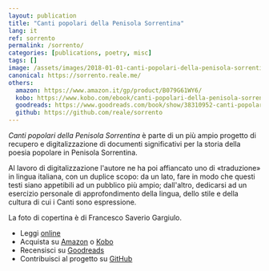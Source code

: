 ```yaml
---
layout: publication
title: "Canti popolari della Penisola Sorrentina"
lang: it
ref: sorrento
permalink: /sorrento/
categories: [publications, poetry, misc]
tags: []
image: /assets/images/2018-01-01-canti-popolari-della-penisola-sorrentina.jpg
canonical: https://sorrento.reale.me/
others:
  amazon: https://www.amazon.it/gp/product/B079G61WY6/
  kobo: https://www.kobo.com/ebook/canti-popolari-della-penisola-sorrentina
  goodreads: https://www.goodreads.com/book/show/38310952-canti-popolari-della-penisola-sorrentina
  github: https://github.com/reale/sorrento
---
```


_Canti popolari della Penisola Sorrentina_ è parte di un più ampio progetto di recupero e digitalizzazione di documenti significativi per la storia della poesia popolare in Penisola Sorrentina.

Al lavoro di digitalizzazione l'autore ne ha poi affiancato uno di «traduzione» in lingua italiana, con un duplice scopo: da un lato, fare in modo che questi testi siano appetibili ad un pubblico più ampio; dall'altro, dedicarsi ad un esercizio personale di approfondimento della lingua, dello stile e della cultura di cui i Canti sono espressione.

La foto di copertina è di Francesco Saverio Gargiulo.

* Leggi [online](https://sorrento.reale.me/)
* Acquista su [Amazon](https://www.amazon.it/gp/product/B079G61WY6/) o [Kobo](https://www.kobo.com/ebook/canti-popolari-della-penisola-sorrentina)
* Recensisci su [Goodreads](https://www.goodreads.com/book/show/38310952-canti-popolari-della-penisola-sorrentina)
* Contribuisci al progetto su [GitHub](https://github.com/reale/sorrento)
